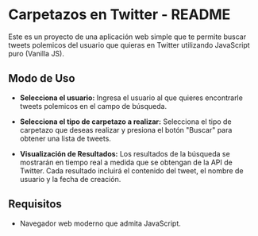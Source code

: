 # Carpetazos en Twitter - README

Este es un proyecto de una aplicación web simple que te permite buscar tweets polemicos del usuario que quieras en Twitter utilizando JavaScript puro (Vanilla JS).

## Modo de Uso

- **Selecciona el usuario:** Ingresa el usuario al que quieres encontrarle tweets polemicos en el campo de búsqueda.

- **Selecciona el tipo de carpetazo a realizar:** Selecciona el tipo de carpetazo que deseas realizar y presiona el botón "Buscar" para obtener una lista de tweets.

- **Visualización de Resultados:** Los resultados de la búsqueda se mostrarán en tiempo real a medida que se obtengan de la API de Twitter. Cada resultado incluirá el contenido del tweet, el nombre de usuario y la fecha de creación.

## Requisitos

- Navegador web moderno que admita JavaScript.


